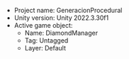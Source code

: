 <!-- UNITY CODE ASSIST INSTRUCTIONS START -->
- Project name: GeneracionProcedural
- Unity version: Unity 2022.3.30f1
- Active game object:
  - Name: DiamondManager
  - Tag: Untagged
  - Layer: Default
<!-- UNITY CODE ASSIST INSTRUCTIONS END -->